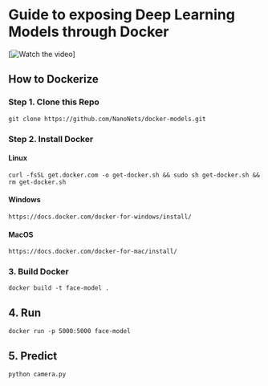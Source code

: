 # Guide to exposing Deep Learning Models through Docker

[![Watch the video](https://media.giphy.com/media/QUQo9nWGMVUiJpWVkD/giphy.gif)]
## How to Dockerize

### Step 1. Clone this Repo

```git clone https://github.com/NanoNets/docker-models.git```

### Step 2. Install Docker

#### Linux

`curl -fsSL get.docker.com -o get-docker.sh && sudo sh get-docker.sh && rm get-docker.sh`

#### Windows

`https://docs.docker.com/docker-for-windows/install/`

#### MacOS

`https://docs.docker.com/docker-for-mac/install/`

### 3. Build Docker

```docker build -t face-model .```

## 4. Run

```docker run -p 5000:5000 face-model```

## 5. Predict

```python camera.py```
